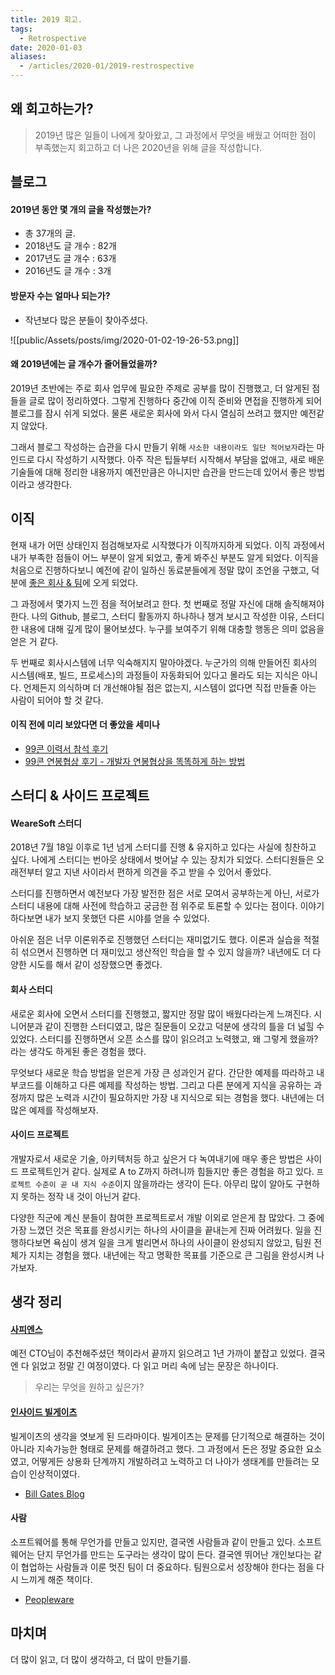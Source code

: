 ```yaml
---
title: 2019 회고.
tags:
  - Retrospective
date: 2020-01-03
aliases: 
  - /articles/2020-01/2019-restrospective
---
```


## 왜 회고하는가?
> 2019년 많은 일들이 나에게 찾아왔고, 그 과정에서 무엇을 배웠고 어떠한 점이 부족했는지 회고하고 더 나은 2020년을 위해 글을 작성합니다.

## 블로그
#### 2019년 동안 몇 개의 글을 작성했는가?
- 총 37개의 글.
- 2018년도 글 개수 : 82개
- 2017년도 글 개수 : 63개
- 2016년도 글 개수 : 3개

#### 방문자 수는 얼마나 되는가?
- 작년보다 많은 분들이 찾아주셨다.

![[public/Assets/posts/img/2020-01-02-19-26-53.png]]

#### 왜 2019년에는 글 개수가 줄어들었을까?

2019년 초반에는 주로 회사 업무에 필요한 주제로 공부를 많이 진행했고, 더 알게된 점들을 글로 많이 정리하였다. 그렇게 진행하다 중간에 이직 준비와 면접을 진행하게 되어 블로그를 잠시 쉬게 되었다. 물론 새로운 회사에 와서 다시 열심히 쓰려고 했지만 예전같지 않았다.

그래서 블로그 작성하는 습관을 다시 만들기 위해 `사소한 내용이라도 일단 적어보자`라는 마인드로 다시 작성하기 시작했다. 아주 작은 팁들부터 시작해서 부담을 없애고, 새로 배운 기술들에 대해 정리한 내용까지 예전만큼은 아니지만 습관을 만드는데 있어서 좋은 방법이라고 생각한다.

## 이직
현재 내가 어떤 상태인지 점검해보자로 시작했다가 이직까지하게 되었다. 이직 과정에서 내가 부족한 점들이 어느 부분이 알게 되었고, 좋게 봐주신 부분도 알게 되었다. 이직을 처음으로 진행하다보니 예전에 같이 일하신 동료분들에게 정말 많이 조언을 구했고, 덕분에 [좋은 회사 & 팀](https://careers.kakao.com/jobs/P-11333)에 오게 되었다.

그 과정에서 몇가지 느낀 점을 적어보려고 한다. 첫 번째로 정말 자신에 대해 솔직해져야한다. 나의 Github, 블로그, 스터디 활동까지 하나하나 챙겨 보시고  작성한 이유, 스터디한 내용에 대해 깊게 많이 물어보셨다. 누구를 보여주기 위해 대충할 행동은 의미 없음을 얻은 거 같다.

두 번째로 회사시스템에 너무 익숙해지지 말아야겠다. 누군가의 의해 만들어진 회사의 시스템(배포, 빌드, 프로세스)의 과정들이 자동화되어 있다고 몰라도 되는 지식은 아니다. 언제든지 의식하며 더 개선해야될 점은 없는지, 시스템이 없다면 직접 만들줄 아는 사람이 되어야 할 것 같다.

#### 이직 전에 미리 보았다면 더 좋았을 세미나

- [99콘 이력서 참석 후기](https://gwonsungjun.github.io/articles/2019-09/99con-resume)
- [99콘 연봉협상 후기 - 개발자 연봉협상을 똑똑하게 하는 방법](https://baek.dev/post/11/)


## 스터디 & 사이드 프로젝트
#### WeareSoft 스터디
2018년 7월 18일 이후로 1년 넘게 스터디를 진행 & 유지하고 있다는 사실에 칭찬하고 싶다. 나에게 스터디는 번아웃 상태에서 벗어날 수 있는 장치가 되었다. 스터디원들은 오래전부터 알고 지낸 사이라서 편하게 의견을 주고 받을 수 있어서 좋았다.

스터디를 진행하면서 예전보다 가장 발전한 점은 서로 모여서 공부하는게 아닌, 서로가 스터디 내용에 대해 사전에 학습하고 궁금한 점 위주로 토론할 수 있다는 점이다. 이야기하다보면 내가 보지 못했던 다른 시야를 얻을 수 있었다.

아쉬운 점은 너무 이론위주로 진행했던 스터디는 재미없기도 했다. 이론과 실습을 적절히 섞으면서 진행하면 더 재미있고 생산적인 학습을 할 수 있지 않을까? 내년에도 더 다양한 시도를 해서 같이 성장했으면 좋겠다.

#### 회사 스터디
새로운 회사에 오면서 스터디를 진행했고, 짧지만 정말 많이 배웠다라는게 느껴진다. 시니어분과 같이 진행한 스터디였고, 많은 질문들이 오갔고 덕분에 생각의 틀을 더 넓힐 수 있었다. 스터디를 진행하면서 오픈 소스를 많이 읽으려고 노력했고, 왜 그렇게 했을까?라는 생각도 하게된 좋은 경험을 했다.

무엇보다 새로운 학습 방법을 얻은게 가장 큰 성과인거 같다. 간단한 예제를 따라하고 내부코드를 이해하고 다른 예제를 작성하는 방법. 그리고 다른 분에게 지식을 공유하는 과정까지 많은 노력과 시간이 필요하지만 가장 내 지식으로 되는 경험을 했다. 내년에는 더 많은 예제를 작성해보자.

#### 사이드 프로젝트
개발자로서 새로운 기술, 아키텍처등 하고 싶은거 다 녹여내기에 매우 좋은 방법은 사이드 프로젝트인거 같다. 실제로 A to Z까지 하려니까 힘들지만 좋은 경험을 하고 있다.  `프로젝트 수준이 곧 내 지식 수준`이지 않을까라는 생각이 든다. 아무리 많이 알아도 구현하지 못하는 정작 내 것이 아닌거 같다.

다양한 직군에 계신 분들이 참여한 프로젝트로서 개발 이외로 얻은게 참 많았다. 그 중에 가장 느꼈던 것은 목표를 완성시키는 하나의 사이클을 끝내는게 진짜 어려웠다. 일을 진행하다보면 욕심이 생겨 일을 크게 벌리면서 하나의 사이클이 완성되지 않았고, 팀원 전체가 지치는 경험을 했다. 내년에는 작고 명확한 목표를 기준으로 큰 그림을 완성시켜 나가보자.

## 생각 정리
#### [사피엔스](https://book.naver.com/bookdb/book_detail.nhn?bid=9780781)
예전 CTO님이 추천해주셨던 책이라서 끝까지 읽으려고 1년 가까이 붙잡고 있었다. 결국엔 다 읽었고 정말 긴 여정이였다.  다 읽고 머리 속에 남는 문장은 하나이다.

> 우리는 무엇을 원하고 싶은가?

#### [인사이드 빌게이츠](https://www.netflix.com/kr/title/80184771)
빌게이츠의 생각을 엿보게 된 드라마이다. 빌게이츠는 문제를 단기적으로 해결하는 것이 아니라 지속가능한 형태로 문제를 해결하려고 했다. 그 과정에서 돈은 정말 중요한 요소였고, 어떻게든 상용화 단계까지 개발하려고 노력하고 더 나아가 생태계를 만들려는 모습이 인상적이였다.

- [Bill Gates Blog](https://www.gatesnotes.com/)

#### 사람
소프트웨어를 통해 무언가를 만들고 있지만, 결국엔 사람들과 같이 만들고 있다. 소프트웨어는 단지 무언가를 만드는 도구라는 생각이 많이 든다. 결국엔 뛰어난  개인보다는 같이 협업하는 사람들과 이룬 멋진 팀이 더 중요하다. 팀원으로서 성장해야 한다는 점을 다시 느끼게 해준 책이다.

- [Peopleware](https://book.naver.com/bookdb/book_detail.nhn?bid=7796729)

## 마치며
더 많이 읽고, 더 많이 생각하고, 더 많이 만들기를.

